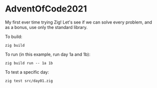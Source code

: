 # AdventOfCode2021

My first ever time trying Zig! Let's see if we can solve every problem, and as a bonus, use only the standard library.

To build:
```
zig build
```

To run (in this example, run day 1a and 1b):
```
zig build run -- 1a 1b
```

To test a specific day:
```
zig test src/day01.zig
```
